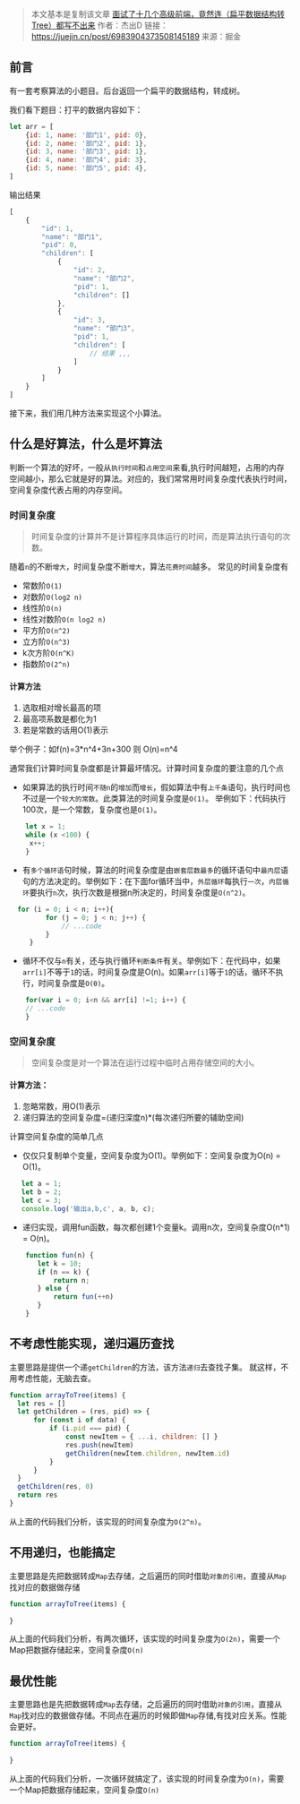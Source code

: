 > 本文基本是复制该文章 [面试了十几个高级前端，竟然连（扁平数据结构转Tree）都写不出来](https://juejin.cn/post/6983904373508145189)
> 作者：杰出D
> 链接：https://juejin.cn/post/6983904373508145189
> 来源：掘金



## 前言

有一套考察算法的小题目。后台返回一个扁平的数据结构，转成树。

我们看下题目：打平的数据内容如下：

```js
let arr = [
    {id: 1, name: '部门1', pid: 0},
    {id: 2, name: '部门2', pid: 1},
    {id: 3, name: '部门3', pid: 1},
    {id: 4, name: '部门4', pid: 3},
    {id: 5, name: '部门5', pid: 4},
]
```

输出结果

```js
[
    {
        "id": 1,
        "name": "部门1",
        "pid": 0,
        "children": [
            {
                "id": 2,
                "name": "部门2",
                "pid": 1,
                "children": []
            },
            {
                "id": 3,
                "name": "部门3",
                "pid": 1,
                "children": [
                    // 结果 ,,,
                ]
            }
        ]
    }
]
```

接下来，我们用几种方法来实现这个小算法。



## 什么是好算法，什么是坏算法

判断一个算法的好坏，一般从`执行时间`和`占用空间`来看,执行时间越短，占用的内存空间越小，那么它就是好的算法。对应的，我们常常用时间复杂度代表执行时间，空间复杂度代表占用的内存空间。



### 时间复杂度

> 时间复杂度的计算并不是计算程序具体运行的时间，而是算法执行语句的次数。

随着`n`的不断`增大`，时间复杂度不断`增大`，算法`花费时间`越多。 常见的时间复杂度有

- 常数阶`O(1)`
- 对数阶`O(log2 n)`
- 线性阶`O(n)`
- 线性对数阶`O(n log2 n)`
- 平方阶`O(n^2)`
- 立方阶`O(n^3)`
- k次方阶`O(n^K)`
- 指数阶`O(2^n)`

#### 计算方法

1. 选取相对增长最高的项
2. 最高项系数是都化为1
3. 若是常数的话用O(1)表示

举个例子：如f(n)=3*n^4+3n+300 则 O(n)=n^4

通常我们计算时间复杂度都是计算最坏情况。计算时间复杂度的要注意的几个点

- 如果算法的执行时间`不随n`的`增加`而`增长`，假如算法中有`上千条`语句，执行时间也不过是一个`较大的常数`。此类算法的时间复杂度是`O(1)`。 举例如下：代码执行100次，是一个常数，复杂度也是`O(1)`。

```js
    let x = 1;
    while (x <100) {
     x++;
    }

```

- 有`多个循环语`句时候，算法的时间复杂度是由`嵌套层数最多`的循环语句中`最内层`语句的方法决定的。举例如下：在下面for循环当中，`外层循环`每执行`一次`，`内层循环`要执行`n`次，执行次数是根据n所决定的，时间复杂度是`O(n^2)`。

```js
  for (i = 0; i < n; i++){
         for (j = 0; j < n; j++) {
             // ...code
         }
     }

```

- 循环不仅与`n`有关，还与执行循环`判断条件`有关。举例如下：在代码中，如果`arr[i]`不等于`1`的话，时间复杂度是O(n)。如果`arr[i]`等于`1`的话，循环不执行，时间复杂度是`O(0)`。

```js
    for(var i = 0; i<n && arr[i] !=1; i++) {
    // ...code
    }


```



### 空间复杂度

> 空间复杂度是对一个算法在运行过程中临时占用存储空间的大小。

#### 计算方法：

1. 忽略常数，用O(1)表示
2. 递归算法的空间复杂度=(递归深度n)*(每次递归所要的辅助空间)

计算空间复杂度的简单几点

- 仅仅只复制单个变量，空间复杂度为O(1)。举例如下：空间复杂度为O(n) = O(1)。

```js
   let a = 1;
   let b = 2;
   let c = 3;
   console.log('输出a,b,c', a, b, c);

```

- 递归实现，调用fun函数，每次都创建1个变量k。调用n次，空间复杂度O(n*1) = O(n)。

```js
    function fun(n) {
       let k = 10;
       if (n == k) {
           return n;
       } else {
           return fun(++n)
       }
    }
```





## 不考虑性能实现，递归遍历查找

主要思路是提供一个递`getChildren`的方法，该方法`递归`去查找子集。 就这样，不用考虑性能，无脑去查。

```js
function arrayToTree(items) {
  let res = []
  let getChildren = (res, pid) => {
      for (const i of data) {
          if (i.pid === pid) {
              const newItem = { ...i, children: [] }
              res.push(newItem)
              getChildren(newItem.children, newItem.id)
          }
      }
  }
  getChildren(res, 0)
  return res
}
```

从上面的代码我们分析，该实现的时间复杂度为`O(2^n)`。



## 不用递归，也能搞定

主要思路是先把数据转成`Map`去存储，之后遍历的同时借助`对象的引用`，直接从`Map`找对应的数据做存储

```js
function arrayToTree(items) {
  
}
```

从上面的代码我们分析，有两次循环，该实现的时间复杂度为`O(2n)`，需要一个Map把数据存储起来，空间复杂度`O(n)`



## 最优性能

主要思路也是先把数据转成`Map`去存储，之后遍历的同时借助`对象的引用`，直接从`Map`找对应的数据做存储。不同点在遍历的时候即做`Map`存储,有找对应关系。性能会更好。

```js
function arrayToTree(items) {
  
}

```

从上面的代码我们分析，一次循环就搞定了，该实现的时间复杂度为`O(n)`，需要一个Map把数据存储起来，空间复杂度`O(n)`